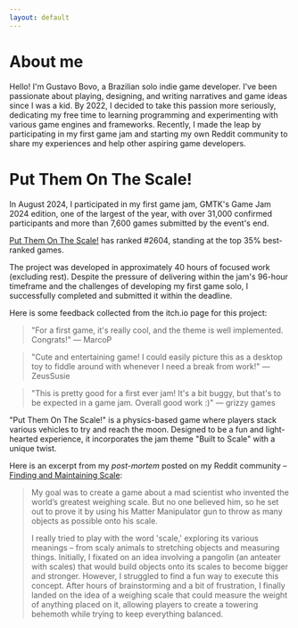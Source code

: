 ```yaml
---
layout: default
---
```


# About me

Hello! I'm Gustavo Bovo, a Brazilian solo indie game developer. I've been passionate about playing, designing, and writing narratives and game ideas since I was a kid. By 2022, I decided to take this passion more seriously, dedicating my free time to learning programming and experimenting with various game engines and frameworks. Recently, I made the leap by participating in my first game jam and starting my own Reddit community to share my experiences and help other aspiring game developers.

# Put Them On The Scale!

In August 2024, I participated in my first game jam, GMTK's Game Jam 2024 edition, one of the largest of the year, with over 31,000 confirmed participants and more than 7,600 games submitted by the event's end.

[Put Them On The Scale!](https://itch.io/jam/gmtk-2024/rate/2889944) has ranked #2604, standing at the top 35% best-ranked games. 

The project was developed in approximately 40 hours of focused work (excluding rest). Despite the pressure of delivering within the jam's 96-hour timeframe and the challenges of developing my first game solo, I successfully completed and submitted it within the deadline.

Here is some feedback collected from the itch.io page for this project:

> "For a first game, it's really cool, and the theme is well implemented. Congrats!"
> — MarcoP

> "Cute and entertaining game! I could easily picture this as a desktop toy to fiddle around with whenever I need a break from work!"
> — ZeusSusie

> "This is pretty good for a first ever jam! It's a bit buggy, but that's to be expected in a game jam. Overall good work :)"
> — grizzy games

"Put Them On The Scale!" is a physics-based game where players stack various vehicles to try and reach the moon. Designed to be a fun and light-hearted experience, it incorporates the jam theme "Built to Scale" with a unique twist.

Here is an excerpt from my _post-mortem_ posted on my Reddit community – [Finding and Maintaining Scale](https://www.reddit.com/r/visions_ofBlack_Skies/comments/1f2m5i7/finding_and_maintaining_scale_a_gmtk_game_jam/):

> My goal was to create a game about a mad scientist who invented the world’s greatest weighing scale. But no one believed him, so he set out to prove it by using his Matter Manipulator gun to throw as many objects as possible onto his scale.
>
> I really tried to play with the word 'scale,' exploring its various meanings – from scaly animals to stretching objects and measuring things. Initially, I fixated on an idea involving a pangolin (an anteater with scales) that would build objects onto its scales to become bigger and stronger. However, I struggled to find a fun way to execute this concept. After hours of brainstorming and a bit of frustration, I finally landed on the idea of a weighing scale that could measure the weight of anything placed on it, allowing players to create a towering behemoth while trying to keep everything balanced.


